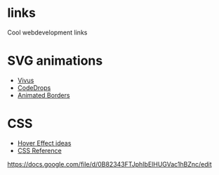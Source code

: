 # links
Cool webdevelopment links

<h1>SVG animations</h1>
<ul>
  <li><a href="http://maxwellito.github.io/vivus/">Vivus</a></li>
  <li><a href="http://tympanus.net/codrops/">CodeDrops</a></li>
  <li><a href="http://tympanus.net/Tutorials/AnimatedBorderMenus/index.html">Animated Borders</a></li>
</ul>

<h1>CSS</h1>
<ul>
  <li><a href="http://tympanus.net/Development/HoverEffectIdeas/">Hover Effect ideas</a></li>
  <li><a href="http://tympanus.net/codrops/css_reference/">CSS Reference</a></li>
</ul>

https://docs.google.com/file/d/0B82343FTJphIbElHUGVac1hBZnc/edit
